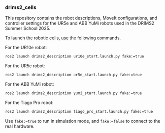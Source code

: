 ### drims2_cells

This repository contains the robot descriptions, MoveIt configurations, and controller settings for the UR5e and ABB YuMi robots used in the DRIMS2 Summer School 2025.

To launch the robotic cells, use the following commands.

For the UR10e robot:

```bash
ros2 launch drims2_description ur10e_start.launch.py fake:=true
```

For the UR5e robot:

```bash
ros2 launch drims2_description ur5e_start.launch.py fake:=true
```

For the ABB YuMi robot:
```bash
ros2 launch drims2_description yumi_start.launch.py fake:=true
```

For the Tiago Pro robot:
```bash
ros2 launch drims2_description tiago_pro_start.launch.py fake:=true
```

Use `fake:=true` to run in simulation mode, and `fake:=false` to connect to the real hardware.

